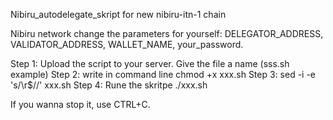 Nibiru_autodelegate_skript for new nibiru-itn-1 chain

Nibiru network change the parameters for yourself: DELEGATOR_ADDRESS, VALIDATOR_ADDRESS, WALLET_NAME, your_password.

Step 1: Upload the script to your server. Give the file a name (sss.sh example) Step 2: write in command line chmod +x xxx.sh Step 3: sed -i -e 's/\r$//' xxx.sh Step 4: Rune the skritpe ./xxx.sh

If you wanna stop it, use CTRL+C.
